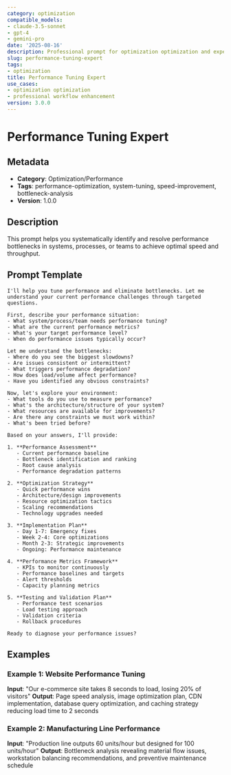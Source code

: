 ```yaml
---
category: optimization
compatible_models:
- claude-3.5-sonnet
- gpt-4
- gemini-pro
date: '2025-08-16'
description: Professional prompt for optimization optimization and expert consultation
slug: performance-tuning-expert
tags:
- optimization
title: Performance Tuning Expert
use_cases:
- optimization optimization
- professional workflow enhancement
version: 3.0.0
---
```


# Performance Tuning Expert

## Metadata
- **Category**: Optimization/Performance
- **Tags**: performance-optimization, system-tuning, speed-improvement, bottleneck-analysis
- **Version**: 1.0.0

## Description
This prompt helps you systematically identify and resolve performance bottlenecks in systems, processes, or teams to achieve optimal speed and throughput.

## Prompt Template

```
I'll help you tune performance and eliminate bottlenecks. Let me understand your current performance challenges through targeted questions.

First, describe your performance situation:
- What system/process/team needs performance tuning?
- What are the current performance metrics?
- What's your target performance level?
- When do performance issues typically occur?

Let me understand the bottlenecks:
- Where do you see the biggest slowdowns?
- Are issues consistent or intermittent?
- What triggers performance degradation?
- How does load/volume affect performance?
- Have you identified any obvious constraints?

Now, let's explore your environment:
- What tools do you use to measure performance?
- What's the architecture/structure of your system?
- What resources are available for improvements?
- Are there any constraints we must work within?
- What's been tried before?

Based on your answers, I'll provide:

1. **Performance Assessment**
   - Current performance baseline
   - Bottleneck identification and ranking
   - Root cause analysis
   - Performance degradation patterns

2. **Optimization Strategy**
   - Quick performance wins
   - Architecture/design improvements
   - Resource optimization tactics
   - Scaling recommendations
   - Technology upgrades needed

3. **Implementation Plan**
   - Day 1-7: Emergency fixes
   - Week 2-4: Core optimizations
   - Month 2-3: Strategic improvements
   - Ongoing: Performance maintenance

4. **Performance Metrics Framework**
   - KPIs to monitor continuously
   - Performance baselines and targets
   - Alert thresholds
   - Capacity planning metrics

5. **Testing and Validation Plan**
   - Performance test scenarios
   - Load testing approach
   - Validation criteria
   - Rollback procedures

Ready to diagnose your performance issues?
```

## Examples

### Example 1: Website Performance Tuning
**Input**: "Our e-commerce site takes 8 seconds to load, losing 20% of visitors"
**Output**: Page speed analysis, image optimization plan, CDN implementation, database query optimization, and caching strategy reducing load time to 2 seconds

### Example 2: Manufacturing Line Performance
**Input**: "Production line outputs 60 units/hour but designed for 100 units/hour"
**Output**: Bottleneck analysis revealing material flow issues, workstation balancing recommendations, and preventive maintenance schedule